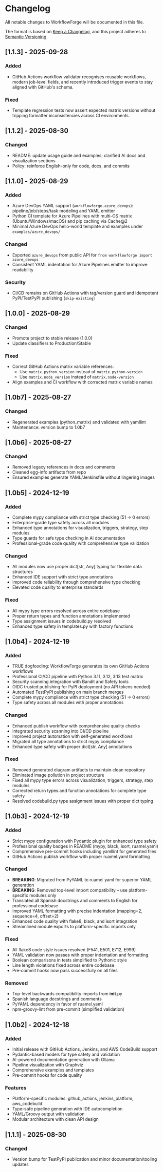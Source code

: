 # Changelog

All notable changes to WorkflowForge will be documented in this file.

The format is based on [Keep a Changelog](https://keepachangelog.com/en/1.0.0/),
and this project adheres to [Semantic Versioning](https://semver.org/spec/v2.0.0.html).

## [1.1.3] - 2025-09-28

### Added

- GitHub Actions workflow validator recognises reusable workflows, modern job-level fields, and recently introduced trigger events to stay aligned with GitHub's schema.

### Fixed

- Template regression tests now assert expected matrix versions without tripping formatter inconsistencies across CI environments.

## [1.1.2] - 2025-08-30

### Changed

- README: update usage guide and examples; clarified AI docs and visualization sections
- Policy: reinforce English-only for code, docs, and commits

## [1.1.0] - 2025-08-29

### Added

- Azure DevOps YAML support (`workflowforge.azure_devops`): pipeline/job/steps/task modeling and YAML emitter
- Python CI template for Azure Pipelines with multi-OS matrix (Ubuntu/Windows/macOS) and pip caching via Cache@2
- Minimal Azure DevOps hello-world template and examples under `examples/azure_devops/`

### Changed

- Exported `azure_devops` from public API for `from workflowforge import azure_devops`
- Consistent YAML indentation for Azure Pipelines emitter to improve readability

### Security

- CI/CD remains on GitHub Actions with tag/version guard and idempotent PyPI/TestPyPI publishing (`skip-existing`)

## [1.0.0] - 2025-08-29

### Changed

- Promote project to stable release (1.0.0)
- Update classifiers to Production/Stable

### Fixed

- Correct GitHub Actions matrix variable references:
    - Use `matrix.python_version` instead of `matrix.python-version`
    - Use `matrix.node_version` instead of `matrix.node-version`
- Align examples and CI workflow with corrected matrix variable names

## [1.0b7] - 2025-08-27

### Changed

- Regenerated examples (python_matrix) and validated with yamllint
- Maintenance: version bump to 1.0b7

## [1.0b6] - 2025-08-27

### Changed

- Removed legacy references in docs and comments
- Cleaned egg-info artifacts from repo
- Ensured examples generate YAML/Jenkinsfile without lingering images

## [1.0b5] - 2024-12-19

### Added

- Complete mypy compliance with strict type checking (51 → 0 errors)
- Enterprise-grade type safety across all modules
- Enhanced type annotations for visualization, triggers, strategy, step modules
- Type guards for safe type checking in AI documentation
- Professional-grade code quality with comprehensive type validation

### Changed

- All modules now use proper dict[str, Any] typing for flexible data structures
- Enhanced IDE support with strict type annotations
- Improved code reliability through comprehensive type checking
- Elevated code quality to enterprise standards

### Fixed

- All mypy type errors resolved across entire codebase
- Proper return types and function annotations implemented
- Type assignment issues in codebuild.py resolved
- Enhanced type safety in templates.py with factory functions

## [1.0b4] - 2024-12-19

### Added

- TRUE dogfooding: WorkflowForge generates its own GitHub Actions workflows
- Professional CI/CD pipeline with Python 3.11, 3.12, 3.13 test matrix
- Security scanning integration with Bandit and Safety tools
- OIDC trusted publishing for PyPI deployment (no API tokens needed)
- Automated TestPyPI publishing on main branch merges
- Complete mypy compliance with strict type checking (51 → 0 errors)
- Type safety across all modules with proper annotations

### Changed

- Enhanced publish workflow with comprehensive quality checks
- Integrated security scanning into CI/CD pipeline
- Improved project automation with self-generated workflows
- Migrated all type annotations to strict mypy compliance
- Enhanced type safety with proper dict[str, Any] annotations

### Fixed

- Removed generated diagram artifacts to maintain clean repository
- Eliminated image pollution in project structure
- Fixed all mypy type errors across visualization, triggers, strategy, step modules
- Corrected return types and function annotations for complete type safety
- Resolved codebuild.py type assignment issues with proper dict typing

## [1.0b3] - 2024-12-19

### Added

- Strict mypy configuration with Pydantic plugin for enhanced type safety
- Professional quality badges in README (mypy, black, isort, ruamel.yaml)
- Comprehensive pre-commit hooks including yamllint for generated files
- GitHub Actions publish workflow with proper ruamel.yaml formatting

### Changed

- **BREAKING**: Migrated from PyYAML to ruamel.yaml for superior YAML generation
- **BREAKING**: Removed top-level import compatibility – use platform-specific modules only
- Translated all Spanish docstrings and comments to English for professional codebase
- Improved YAML formatting with precise indentation (mapping=2, sequence=4, offset=2)
- Enhanced code quality with flake8, black, and isort integration
- Streamlined module exports to platform-specific imports only

### Fixed

- All flake8 code style issues resolved (F541, E501, E712, E999)
- YAML validation now passes with proper indentation and formatting
- Boolean comparisons in tests simplified to Pythonic style
- Line length violations fixed across entire codebase
- Pre-commit hooks now pass successfully on all files

### Removed

- Top-level backwards compatibility imports from __init__.py
- Spanish language docstrings and comments
- PyYAML dependency in favor of ruamel.yaml
- npm-groovy-lint from pre-commit (simplified validation)

## [1.0b2] - 2024-12-18

### Added

- Initial release with GitHub Actions, Jenkins, and AWS CodeBuild support
- Pydantic-based models for type safety and validation
- AI-powered documentation generation with Ollama
- Pipeline visualization with Graphviz
- Comprehensive examples and templates
- Pre-commit hooks for code quality

### Features

- Platform-specific modules: github_actions, jenkins_platform, aws_codebuild
- Type-safe pipeline generation with IDE autocompletion
- YAML/Groovy output with validation
- Modular architecture with clean API design

## [1.1.1] - 2025-08-30

### Changed

- Version bump for TestPyPI publication and minor documentation/tooling updates
